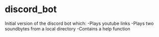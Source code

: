 # discord_bot
Initial version of the discord bot which:
-Plays youtube links
-Plays two soundbytes from a local directory
-Contains a help function

